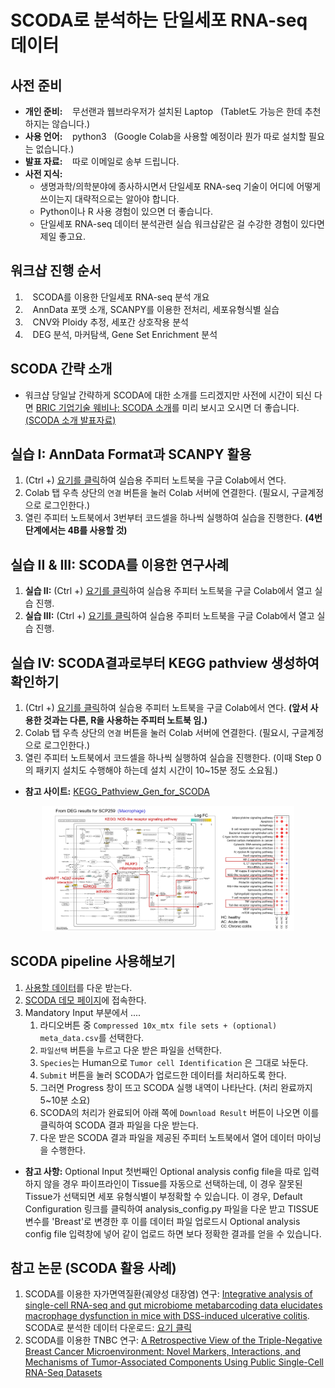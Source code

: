 # SCODA로 분석하는 단일세포 RNA-seq 데이터
## 사전 준비
- __개인 준비:__ &nbsp;&nbsp; 무선랜과 웹브라우저가 설치된 Laptop &nbsp; (Tablet도 가능은 한데 추천하지는 않습니다.)
- __사용 언어:__ &nbsp;&nbsp; python3 &nbsp; (Google Colab을 사용할 예정이라 뭔가 따로 설치할 필요는 없습니다.)
- __발표 자료:__ &nbsp;&nbsp; 따로 이메일로 송부 드립니다.
- __사전 지식:__
  - 생명과학/의학분야에 종사하시면서 단일세포 RNA-seq 기술이 어디에 어떻게 쓰이는지 대략적으로는 알아야 합니다.
  - Python이나 R 사용 경험이 있으면 더 좋습니다.
  - 단일세포 RNA-seq 데이터 분석관련 실습 워크샵같은 걸 수강한 경험이 있다면 제일 좋고요.

## 워크샵 진행 순서
1. &nbsp;&nbsp; SCODA를 이용한 단일세포 RNA-seq 분석 개요
3. &nbsp;&nbsp; AnnData 포맷 소개, SCANPY를 이용한 전처리, 세포유형식별 실습
5. &nbsp;&nbsp; CNV와 Ploidy 추정, 세포간 상호작용 분석
7. &nbsp;&nbsp; DEG 분석, 마커탐색, Gene Set Enrichment 분석

## SCODA 간략 소개
- 워크샵 당일날 간략하게 SCODA에 대한 소개를 드리겠지만 사전에 시간이 되신 다면 [BRIC 기업기술 웨비나: SCODA 소개](https://youtu.be/ajRnK3QeCWA?si=XGiIjtE07IMfZjdz)를 미리 보시고 오시면 더 좋습니다. [(SCODA 소개 발표자료)](https://github.com/combio-dku/scoda_explorer/blob/main/SCODA_%EC%86%8C%EA%B0%9C_BRIC_%EA%B8%B0%EC%97%85%EA%B8%B0%EC%88%A0%EC%9B%A8%EB%B9%84%EB%82%98_%EB%B0%9C%ED%91%9C%EC%9E%90%EB%A3%8C.pdf)

## 실습 I: AnnData Format과 SCANPY 활용

1. (Ctrl +) [요기를 클릭](https://colab.research.google.com/github/combio-dku/scoda_explorer/blob/main/Notebooks/scoda_practice_workshop_250721_1_basic.ipynb)하여 실습용 주피터 노트북을 구글 Colab에서 연다.  
2. Colab 탭 우측 상단의 `연결` 버튼을 눌러 Colab 서버에 연결한다. (필요시, 구글계정으로 로그인한다.)
3. 열린 주피터 노트북에서 3번부터 코드셀을 하나씩 실행하여 실습을 진행한다. __(4번 단계에서는 4B를 사용할 것)__

## 실습 II & III: SCODA를 이용한 연구사례

1. __실습 II:__ (Ctrl +) [요기를 클릭](https://colab.research.google.com/github/combio-dku/scoda_explorer/blob/main/Notebooks/scoda_practice_workshop_250721_2_BC.ipynb)하여 실습용 주피터 노트북을 구글 Colab에서 열고 실습 진행.  
2. __실습 III:__ (Ctrl +) [요기를 클릭](https://colab.research.google.com/github/combio-dku/scoda_explorer/blob/main/Notebooks/scoda_practice_workshop_250721_3_Colitis.ipynb)하여 실습용 주피터 노트북을 구글 Colab에서 열고 실습 진행.

## 실습 IV: SCODA결과로부터 KEGG pathview 생성하여 확인하기

1. (Ctrl +) [요기를 클릭](https://colab.research.google.com/drive/1LzlNuFS_9-ZcqVVDsmFHEUxOZ8q86X3i)하여 실습용 주피터 노트북을 구글 Colab에서 연다. __(앞서 사용한 것과는 다른, R을 사용하는 주피터 노트북 임.)__ 
2. Colab 탭 우측 상단의 `연결` 버튼을 눌러 Colab 서버에 연결한다. (필요시, 구글계정으로 로그인한다.)
3. 열린 주피터 노트북에서 코드셀을 하나씩 실행하여 실습을 진행한다. (이때 Step 0의 패키지 설치도 수행해야 하는데 설치 시간이 10~15분 정도 소요됨.)

- __참고 사이트:__  [KEGG_Pathview_Gen_for_SCODA](https://github.com/combio-dku/KEGGPathviewGen4SCODA) 

<div align="center">
  <img src="https://github.com/combio-dku/KEGGPathviewGen4SCODA/blob/main/images/KEGG_pathview_UC_mac.png" style="width:80%;"/>
</div>
    
## SCODA pipeline 사용해보기

1. [사용할 데이터](https://drive.google.com/file/d/1DF_dGMSOi54eVc5_2DVxsWv71feFvgcb/view?usp=sharing)를 다운 받는다. 
2. [SCODA 데모 페이지](https://mlbi-lab.net)에 접속한다. 
3. Mandatory Input 부분에서 ....
   1. 라디오버튼 중 `Compressed 10x_mtx file sets + (optional) meta_data.csv`를 선택한다.
   2. `파일선택` 버튼을 누르고 다운 받은 파일을 선택한다.
   3. `Species`는 Human으로 `Tumor cell Identification` 은 그대로 놔둔다.
   4. `Submit` 버튼을 눌러 SCODA가 업로드한 데이터를 처리하도록 한다.
   5. 그러면 Progress 창이 뜨고 SCODA 실행 내역이 나타난다. (처리 완료까지 5~10분 소요)
   6. SCODA의 처리가 완료되어 아래 쪽에 `Download Result` 버튼이 나오면 이를 클릭하여 SCODA 결과 파일을 다운 받는다. 
   7. 다운 받은 SCODA 결과 파일을 제공된 주피터 노트북에서 열어 데이터 마이닝을 수행한다.
  
- __참고 사항:__ Optional Input 첫번째인 Optional analysis config file을 따로 입력하지 않을 경우 파이프라인이 Tissue를 자동으로 선택하는데, 이 경우 잘못된 Tissue가 선택되면 세포 유형식별이 부정확할 수 있습니다. 이 경우, Default Configuration 링크를 클릭하여 analysis_config.py 파일을 다운 받고 TISSUE 변수를 'Breast'로 변경한 후 이를 데이터 파일 업로드시 Optional analysis config file 입력창에 넣어 같이 업로드 하면 보다 정확한 결과를 얻을 수 있습니다.  

## 참고 논문 (SCODA 활용 사례)
1. SCODA를 이용한 자가면역질환(궤양성 대장염) 연구: [Integrative analysis of single-cell RNA-seq and gut microbiome metabarcoding data elucidates macrophage dysfunction in mice with DSS-induced ulcerative colitis](https://www.nature.com/articles/s42003-024-06409-w).  SCODA로 분석한 데이터 다운로드: [요기 클릭](https://figshare.com/articles/dataset/SCODA_result_for_GSE264408/28235234)
2. SCODA를 이용한 TNBC 연구: [A Retrospective View of the Triple-Negative Breast Cancer Microenvironment: Novel Markers, Interactions, and Mechanisms of Tumor-Associated Components Using Public Single-Cell RNA-Seq Datasets](https://www.mdpi.com/2072-6694/16/6/1173#)
